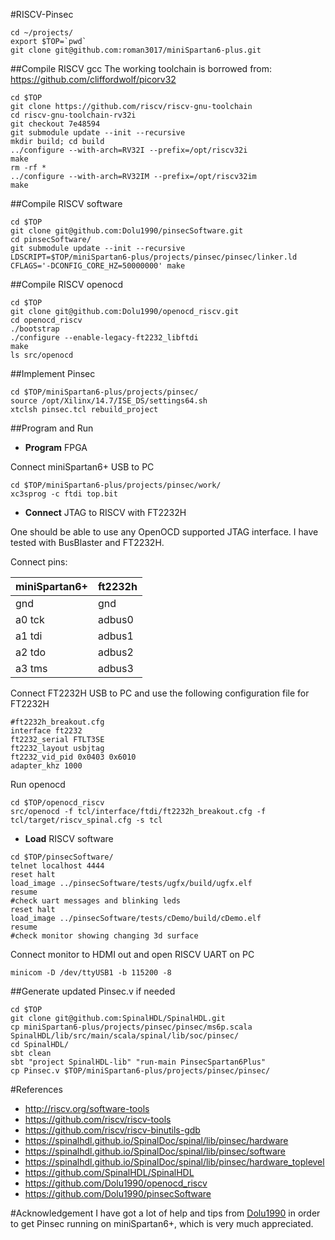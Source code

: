 #RISCV-Pinsec
```
cd ~/projects/
export $TOP=`pwd`
git clone git@github.com:roman3017/miniSpartan6-plus.git
```
##Compile RISCV gcc
The working toolchain is borrowed from: https://github.com/cliffordwolf/picorv32
```
cd $TOP
git clone https://github.com/riscv/riscv-gnu-toolchain
cd riscv-gnu-toolchain-rv32i
git checkout 7e48594
git submodule update --init --recursive
mkdir build; cd build
../configure --with-arch=RV32I --prefix=/opt/riscv32i
make
rm -rf *
../configure --with-arch=RV32IM --prefix=/opt/riscv32im
make

```

##Compile RISCV software
```
cd $TOP
git clone git@github.com:Dolu1990/pinsecSoftware.git
cd pinsecSoftware/
git submodule update --init --recursive
LDSCRIPT=$TOP/miniSpartan6-plus/projects/pinsec/pinsec/linker.ld CFLAGS='-DCONFIG_CORE_HZ=50000000' make
```

##Compile RISCV openocd
```
cd $TOP
git clone git@github.com:Dolu1990/openocd_riscv.git
cd openocd_riscv
./bootstrap
./configure --enable-legacy-ft2232_libftdi
make
ls src/openocd
```

##Implement Pinsec
```
cd $TOP/miniSpartan6-plus/projects/pinsec/
source /opt/Xilinx/14.7/ISE_DS/settings64.sh
xtclsh pinsec.tcl rebuild_project
```

##Program and Run
 - **Program** FPGA

 Connect miniSpartan6+ USB to PC
```
cd $TOP/miniSpartan6-plus/projects/pinsec/work/
xc3sprog -c ftdi top.bit
```

 - **Connect** JTAG to RISCV with FT2232H

 One should be able to use any OpenOCD supported JTAG interface. I have tested with BusBlaster and FT2232H.

Connect pins:

miniSpartan6+ | ft2232h
----|--------
gnd |gnd
a0 tck |adbus0
a1 tdi |adbus1
a2 tdo |adbus2
a3 tms |adbus3

Connect FT2232H USB to PC and use the following configuration file for FT2232H

```
#ft2232h_breakout.cfg
interface ft2232
ft2232_serial FTLT3SE
ft2232_layout usbjtag
ft2232_vid_pid 0x0403 0x6010
adapter_khz 1000
```

Run openocd

```
cd $TOP/openocd_riscv
src/openocd -f tcl/interface/ftdi/ft2232h_breakout.cfg -f tcl/target/riscv_spinal.cfg -s tcl
```

 - **Load** RISCV software

```
cd $TOP/pinsecSoftware/
telnet localhost 4444
reset halt
load_image ../pinsecSoftware/tests/ugfx/build/ugfx.elf
resume
#check uart messages and blinking leds
reset halt
load_image ../pinsecSoftware/tests/cDemo/build/cDemo.elf
resume
#check monitor showing changing 3d surface
```

 Connect monitor to HDMI out and open RISCV UART on PC
```
minicom -D /dev/ttyUSB1 -b 115200 -8
```

##Generate updated Pinsec.v if needed
```
cd $TOP
git clone git@github.com:SpinalHDL/SpinalHDL.git
cp miniSpartan6-plus/projects/pinsec/pinsec/ms6p.scala SpinalHDL/lib/src/main/scala/spinal/lib/soc/pinsec/
cd SpinalHDL/
sbt clean
sbt "project SpinalHDL-lib" "run-main PinsecSpartan6Plus"
cp Pinsec.v $TOP/miniSpartan6-plus/projects/pinsec/pinsec/
```

#References
 - http://riscv.org/software-tools
 - https://github.com/riscv/riscv-tools
 - https://github.com/riscv/riscv-binutils-gdb
 - https://spinalhdl.github.io/SpinalDoc/spinal/lib/pinsec/hardware
 - https://spinalhdl.github.io/SpinalDoc/spinal/lib/pinsec/software
 - https://spinalhdl.github.io/SpinalDoc/spinal/lib/pinsec/hardware_toplevel
 - https://github.com/SpinalHDL/SpinalHDL
 - https://github.com/Dolu1990/openocd_riscv
 - https://github.com/Dolu1990/pinsecSoftware

#Acknowledgement
I have got a lot of help and tips from [Dolu1990](https://github.com/Dolu1990)
in order to get Pinsec running on miniSpartan6+, which is very much appreciated.
